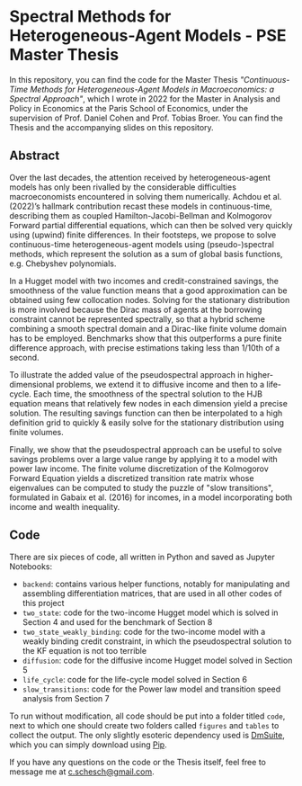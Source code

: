 # Spectral Methods for Heterogeneous-Agent Models - PSE Master Thesis

In this repository, you can find the code for the Master Thesis _"Continuous-Time Methods for Heterogeneous-Agent Models in Macroeconomics: a Spectral Approach"_, which I wrote in 2022 for the Master in Analysis and Policy in Economics at the Paris School of Economics, under the supervision of Prof. Daniel Cohen and Prof. Tobias Broer. You can find the Thesis and the accompanying slides on this repository.

## Abstract

 Over the last decades, the attention received by heterogeneous-agent models has only been rivalled by the considerable difficulties macroeconomists encountered in solving them numerically. Achdou et al. (2022)’s hallmark contribution recast these models in continuous-time, describing them as coupled Hamilton-Jacobi-Bellman and Kolmogorov Forward partial differential equations, which can then be solved very quickly using (upwind) finite differences. In their footsteps, we propose to solve continuous-time heterogeneous-agent models using (pseudo-)spectral methods, which represent the solution as a sum of global basis functions, e.g. Chebyshev polynomials.
 
In a Hugget model with two incomes and credit-constrained savings, the smoothness of the value function means that a good approximation can be obtained using few collocation nodes. Solving for the stationary distribution is more involved because the Dirac mass of agents at the borrowing constraint cannot be represented spectrally, so that a hybrid scheme combining a smooth spectral domain and a Dirac-like finite volume domain has to be employed. Benchmarks show that this outperforms a pure finite difference approach, with precise estimations taking less than 1/10th of a second.

To illustrate the added value of the pseudospectral approach in higher-dimensional problems, we extend it to diffusive income and then to a life-cycle. Each time, the smoothness of the spectral solution to the HJB equation means that relatively few nodes in each dimension yield a precise solution. The resulting savings function can then be interpolated to a high definition grid to quickly & easily solve for the stationary distribution using finite volumes.

Finally, we show that the pseudospectral approach can be useful to solve savings problems over a large value range by applying it to a model with power law income. The finite volume discretization of the Kolmogorov Forward Equation yields a discretized transition rate matrix whose eigenvalues can be computed to study the puzzle of "slow transitions", formulated in Gabaix et al. (2016) for incomes, in a model incorporating both income and wealth inequality.

## Code

There are six pieces of code, all written in Python and saved as Jupyter Notebooks:
* `backend`: contains various helper functions, notably for manipulating and assembling differentiation matrices, that are used in all other codes of this project
* `two_state`: code for the two-income Hugget model which is solved in Section 4 and used for the benchmark of Section 8
* `two_state_weakly_binding`: code for the two-income model with a weakly binding credit constraint, in which the pseudospectral solution to the KF equation is not too terrible
* `diffusion`: code for the diffusive income Hugget model solved in Section 5
* `life_cycle`: code for the life-cycle model solved in Section 6
* `slow_transitions`: code for the Power law model and transition speed analysis from Section 7

To run without modification, all code should be put into a folder titled `code`, next to which one should create two folders called `figures` and `tables` to collect the output. The only slightly esoteric dependency used is [DmSuite](https://github.com/labrosse/dmsuite), which you can simply download using [Pip](https://pypi.org/project/dmsuite/).

If you have any questions on the code or the Thesis itself, feel free to message me at c.schesch@gmail.com.
